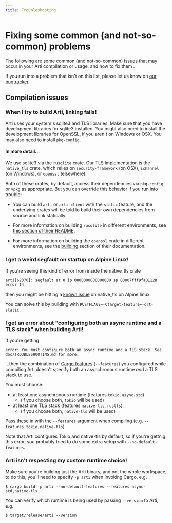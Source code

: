 ```yaml
---
title: Troubleshooting
---
```


# Fixing some common (and not-so-common) problems

The following are some common (and not-so-common) issues that may occur in your Arti compilation or usage, and how to fix them .

If you run into a problem that isn't on this list, please let us know on [our bugtracker](https://gitlab.torproject.org/tpo/core/arti/#how-can-i-report-bugs).

## Compilation issues

### When I try to build Arti, linking fails!

Arti uses your system's sqlite3 and TLS libraries. Make sure that you have development libraries for sqlite3 installed.  You might also need to install the development libraries for OpenSSL, if you aren't on Windows or OSX. You may also need to install `pkg-config`.

#### In more detail...

We use sqlite3 via the `rusqlite` crate.  Our TLS implementation is the `native_tls` crate, which relies on `security-framework` (on OSX), `schannel` (on Windows), or `openssl` (elsewhere).

Both of these crates, by default, access their dependencies via `pkg-config` or `vpkg` as appropriate.  But you can override this behavior if you run into trouble:

  * You can build `arti` or `arti-client` with the `static` feature, and the underlying crates will be told to build their own dependencies
    from source and link statically.

  * For more information on building `rusqlite` in different environments, see [this section of their README](https://github.com/rusqlite/rusqlite#notes-on-building-rusqlite-and-libsqlite3-sys).

  * For more information on building the `openssl` crate in different environments, see the [building](https://docs.rs/openssl/latest/openssl/#building) section
    of their documentation.


### I get a weird segfault on startup on Alpine Linux!

If you're seeing this kind of error from inside the native_tls crate

```
arti[62370]: segfault at 0 ip 0000000000000000 sp 00007fff9fa01128 error 14
```

then you might be hitting a [known issue](https://githubmemory.com/repo/sfackler/rust-native-tls/issues/190) on native_tls on Alpine linux.

You can solve this by building with `RUSTFLAGS=-Ctarget-feature=-crt-static`.

### I get an error about "configuring both an async runtime and a TLS stack" when building Arti!

If you're getting

```
error: You must configure both an async runtime and a TLS stack. See doc/TROUBLESHOOTING.md for more.
```

...then the combination of [Cargo features](https://doc.rust-lang.org/cargo/reference/features.html) (`--features`) you configured while compiling Arti doesn't specify both an asynchronous runtime *and* a TLS stack to use.

You must choose:

- at least one asynchronous runtime (features `tokio`, `async-std`)
  - (if you choose both, `tokio` will be used)
- at least one TLS stack (features `native-tls`, `rustls`)
  - (if you choose both, `native-tls` will be used)

Pass these in with the `--features` argument when compiling (e.g. `--features tokio,native-tls`).

Note that Arti configures Tokio and native-tls by default, so if you're gettnig this error, you probably tried to do some extra setup with `--no-default-features`.

### Arti isn't respecting my custom runtime choice!

Make sure you're building just the Arti binary, and not the whole workspace; to do this, you'll need to specify `-p arti` when invoking Cargo, e.g.
```
$ cargo build -p arti --no-default-features --features async-std,native-tls
```

You can verify which runtime is being used by passing `--version` to Arti, e.g.
```
$ target/release/arti --version
```
